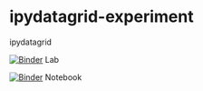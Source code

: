 # ipydatagrid-experiment
ipydatagrid

[![Binder](https://mybinder.org/badge_logo.svg)](https://mybinder.org/v2/gh/fm75/ipydatagrid-experiment/HEAD?urlpath=lab) Lab

[![Binder](https://mybinder.org/badge_logo.svg)](https://mybinder.org/v2/gh/fm75/ipydatagrid-experiment/HEAD?filepath=ipydatagrid.ipynb) Notebook
